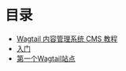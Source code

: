 # 目录

* [Wagtail 内容管理系统 CMS 教程](README.md)
* [入门](getting_started.md)
* [第一个Wagtail站点](getting_started/tutorial.md)
